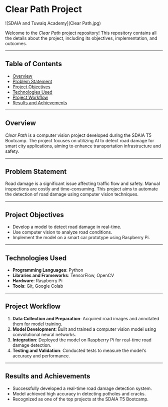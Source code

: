 # Clear Path Project

![SDAIA and Tuwaiq Academy](Clear Path.jpg)

Welcome to the *Clear Path* project repository! This repository contains all the details about the project, including its objectives, implementation, and outcomes.

---

## Table of Contents
- [Overview](#overview)
- [Problem Statement](#problem-statement)
- [Project Objectives](#project-objectives)
- [Technologies Used](#technologies-used)
- [Project Workflow](#project-workflow)
- [Results and Achievements](#results-and-achievements)

---

## Overview
*Clear Path* is a computer vision project developed during the SDAIA T5 Bootcamp. The project focuses on utilizing AI to detect road damage for smart city applications, aiming to enhance transportation infrastructure and safety.

---

## Problem Statement
Road damage is a significant issue affecting traffic flow and safety. Manual inspections are costly and time-consuming. This project aims to automate the detection of road damage using computer vision techniques.

---

## Project Objectives
- Develop a model to detect road damage in real-time.
- Use computer vision to analyze road conditions.
- Implement the model on a smart car prototype using Raspberry Pi.

---

## Technologies Used
- **Programming Languages**: Python
- **Libraries and Frameworks**: TensorFlow, OpenCV
- **Hardware**: Raspberry Pi
- **Tools**: Git, Google Colab 

---

## Project Workflow
1. **Data Collection and Preparation**: Acquired road images and annotated them for model training.
2. **Model Development**: Built and trained a computer vision model using convolutional neural networks.
3. **Integration**: Deployed the model on Raspberry Pi for real-time road damage detection.
4. **Testing and Validation**: Conducted tests to measure the model's accuracy and performance.

---

## Results and Achievements
- Successfully developed a real-time road damage detection system.
- Model achieved high accuracy in detecting potholes and cracks.
- Recognized as one of the top projects at the SDAIA T5 Bootcamp.



